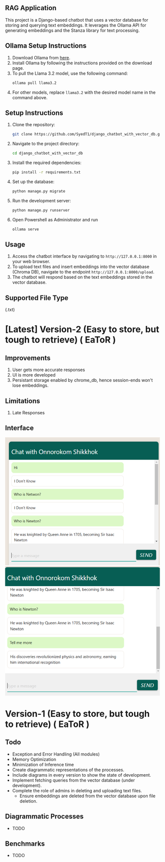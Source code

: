 ## RAG Application

This project is a Django-based chatbot that uses a vector database for storing and querying text embeddings. It leverages the Ollama API for generating embeddings and the Stanza library for text processing.

## Ollama Setup Instructions

1. Download Ollama from [here](https://ollama.com/).
2. Install Ollama by following the instructions provided on the download page.
3. To pull the Llama 3.2 model, use the following command:
    ```sh
    ollama pull llama3.2
    ```
4. For other models, replace `llama3.2` with the desired model name in the command above.


## Setup Instructions

1. Clone the repository:
    ```sh
    git clone https://github.com/SyedT1/django_chatbot_with_vector_db.git
    ```
2. Navigate to the project directory:
    ```sh
    cd django_chatbot_with_vector_db
    ```
3. Install the required dependencies:
    ```sh
    pip install -r requirements.txt
    ```
4. Set up the database:
    ```sh
    python manage.py migrate
    ```
5. Run the development server:
    ```sh
    python manage.py runserver
    ```
6. Open Powershell as Administrator and run
    ```sh
    ollama serve
    ```
    

## Usage
1. Access the chatbot interface by navigating to `http://127.0.0.1:8000` in your web browser.
2. To upload text files and insert embeddings into the vector database (Chroma DB), navigate to the endpoint `http://127.0.0.1:8000/upload`.
3. The chatbot will respond based on the text embeddings stored in the vector database.


## Supported File Type  
(.txt)


# [Latest] Version-2 (Easy to store, but tough to retrieve) ( EaToR )

## Improvements
1. User gets more accurate responses
2. UI is more developed
3. Persistant storage enabled by chrome_db, hence session-ends won't lose embeddings.



## Limitations
1. Late Responses


## Interface
![Pic 1](interface\interface_1.png)
![Pic 2](interface\interface_2.png)




# Version-1 (Easy to store, but tough to retrieve) ( EaToR )


## Todo
- Exception and Error Handling (All modules)
- Memory Optimization
- Minimization of Inference time
- Create diagrammatic representations of the processes.
- Include diagrams in every version to show the state of development.
- Implement fetching queries from the vector database (under development).
- Complete the role of admins in deleting and uploading text files.
    - Ensure embeddings are deleted from the vector database upon file deletion.

## Diagrammatic Processes
- TODO 


## Benchmarks
- TODO
